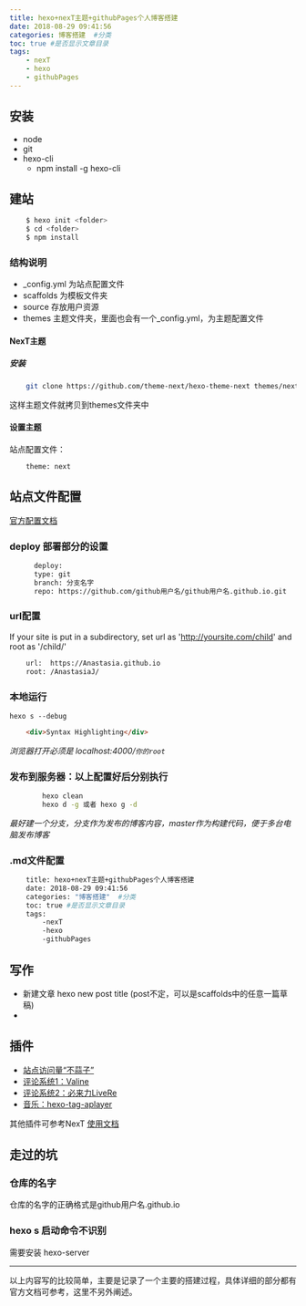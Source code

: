 ```yaml
---
title: hexo+nexT主题+githubPages个人博客搭建
date: 2018-08-29 09:41:56
categories: 博客搭建  #分类
toc: true #是否显示文章目录
tags:
    - nexT
    - hexo
    - githubPages
---
```

<!-- more -->
## 安装
   + node
   + git
   + hexo-cli
     + npm install -g hexo-cli
     
## 建站

``` bash
    $ hexo init <folder>
    $ cd <folder>
    $ npm install
```
    
### 结构说明
   - _config.yml 为站点配置文件
   - scaffolds 为模板文件夹
   - source 存放用户资源
   - themes 主题文件夹，里面也会有一个_config.yml，为主题配置文件
   
   #### NexT主题
   ##### 安装
   
```bash
    git clone https://github.com/theme-next/hexo-theme-next themes/next
```
   这样主题文件就拷贝到themes文件夹中
   #### 设置主题
   站点配置文件：
   
        theme: next
    

   
## 站点文件配置

[官方配置文档](https://hexo.io/zh-cn/docs/configuration)

### deploy 部署部分的设置
```bash
      deploy:
      type: git
      branch: 分支名字
      repo: https://github.com/github用户名/github用户名.github.io.git
```
### url配置

If your site is put in a subdirectory, set url as 'http://yoursite.com/child' and root as '/child/'

```bash
    url:  https://Anastasia.github.io
    root: /AnastasiaJ/ 
```
 ### 本地运行
 `hexo s --debug`


```html
    <div>Syntax Highlighting</div>
```

 *浏览器打开必须是 localhost:4000/`你的root`*
### 发布到服务器：以上配置好后分别执行
```bash
        hexo clean
        hexo d -g 或者 hexo g -d
```
*最好建一个分支，分支作为发布的博客内容，master作为构建代码，便于多台电脑发布博客*

### .md文件配置

```bash    
    title: hexo+nexT主题+githubPages个人博客搭建
    date: 2018-08-29 09:41:56
    categories: "博客搭建"  #分类
    toc: true #是否显示文章目录
    tags:
        -nexT
        -hexo
        -githubPages
```
## 写作
- 新建文章 hexo new post title (post不定，可以是scaffolds中的任意一篇草稿)
-        
## 插件
- [站点访问量“不蒜子”](http://ibruce.info/2015/04/04/busuanzi/)
- [评论系统1：Valine](https://blog.csdn.net/blue_zy/article/details/79071414)
- [评论系统2：必来力LiveRe](https://livere.com/insight/myCode)
- [音乐：hexo-tag-aplayer](https://aplayer.js.org/#/zh-Hans/ '使用 Hexo 插件插入音乐/视频')

其他插件可参考NexT [使用文档](http://theme-next.iissnan.com/getting-started.html#install-next-theme)
## 走过的坑

### 仓库的名字

仓库的名字的正确格式是github用户名.github.io

### hexo s 启动命令不识别

需要安装 hexo-server

-------------------

以上内容写的比较简单，主要是记录了一个主要的搭建过程，具体详细的部分都有官方文档可参考，这里不另外阐述。

    
   
   
